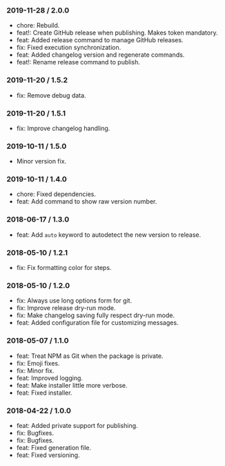 ### 2019-11-28 / 2.0.0

- chore: Rebuild.
- feat!: Create GitHub release when publishing. Makes token mandatory.
- feat: Added release command to manage GitHub releases.
- fix: Fixed execution synchronization.
- feat: Added changelog version and regenerate commands.
- feat!: Rename release command to publish.

### 2019-11-20 / 1.5.2

- fix: Remove debug data.

### 2019-11-20 / 1.5.1

- fix: Improve changelog handling.

### 2019-10-11 / 1.5.0

- Minor version fix.

### 2019-10-11 / 1.4.0

- chore: Fixed dependencies.
- feat: Add command to show raw version number.

### 2018-06-17 / 1.3.0

- feat: Add `auto` keyword to autodetect the new version to release.

### 2018-05-10 / 1.2.1

- fix: Fix formatting color for steps.

### 2018-05-10 / 1.2.0

- fix: Always use long options form for git.
- fix: Improve release dry-run mode.
- fix: Make changelog saving fully respect dry-run mode.
- feat: Added configuration file for customizing messages.

### 2018-05-07 / 1.1.0

- feat: Treat NPM as Git when the package is private.
- fix: Emoji fixes.
- fix: Minor fix.
- feat: Improved logging.
- feat: Make installer little more verbose.
- feat: Fixed installer.

### 2018-04-22 / 1.0.0

- feat: Added private support for publishing.
- fix: Bugfixes.
- fix: Bugfixes.
- feat: Fixed generation file.
- feat: Fixed versioning.
